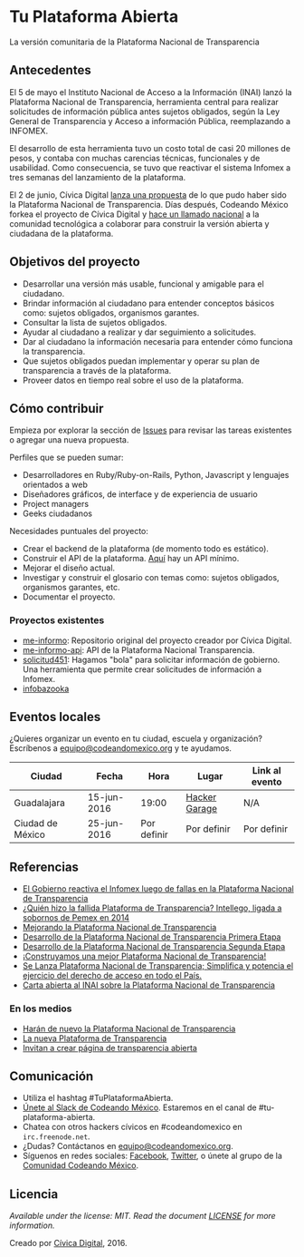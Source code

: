 # Tu Plataforma Abierta
La versión comunitaria de la Plataforma Nacional de Transparencia

## Antecedentes

El 5 de mayo el Instituto Nacional de Acceso a la Información (INAI) lanzó la Plataforma Nacional de Transparencia, herramienta central para realizar solicitudes de información pública antes sujetos obligados, según la Ley General de Transparencia y Acceso a información Pública, reemplazando a INFOMEX.

El desarrollo de esta herramienta tuvo un costo total de casi 20 millones de pesos, y contaba con muchas carencias técnicas, funcionales y de usabilidad. Como consecuencia, se tuvo que reactivar el sistema Infomex a tres semanas del lanzamiento de la plataforma.

El 2 de junio, Cívica Digital [lanza una propuesta](http://blog.civica.digital/2016/05/31/como-mejoramos-la-plataforma-nacional-de-transparencia/) de lo que pudo haber sido la Plataforma Nacional de Transparencia. Días después, Codeando México forkea el proyecto de Cívica Digital y [hace un llamado nacional](http://blog.codeandomexico.org/2016/06/06/la-plataforma-nacional-de-transparencia-abierta/) a la comunidad tecnológica a colaborar para construir la versión abierta y ciudadana de la plataforma.

## Objetivos del proyecto

* Desarrollar una versión más usable, funcional y amigable para el ciudadano.
* Brindar información al ciudadano para entender conceptos básicos como: sujetos obligados, organismos garantes.
* Consultar la lista de sujetos obligados.
* Ayudar al ciudadano a realizar y dar seguimiento a solicitudes.
* Dar al ciudadano la información necesaria para entender cómo funciona la transparencia.
* Que sujetos obligados puedan implementar y operar su plan de transparencia a través de la plataforma.
* Proveer datos en tiempo real sobre el uso de la plataforma.

## Cómo contribuir

Empieza por explorar la sección de [Issues](http://github.com/CodeandoMexico/me-informo/issues) para revisar las tareas existentes o agregar una nueva propuesta.

Perfiles que se pueden sumar:
* Desarrolladores en Ruby/Ruby-on-Rails, Python, Javascript y lenguajes orientados a web
* Diseñadores gráficos, de interface y de experiencia de usuario
* Project managers
* Geeks ciudadanos

Necesidades puntuales del proyecto:

* Crear el backend de la plataforma (de momento todo es estático).
* Construir el API de la plataforma. [Aquí](http://github.com/civica-digital/me-informo-api) hay un API mínimo. 
* Mejorar el diseño actual.
* Investigar y construir el glosario con temas como: sujetos obligados, organismos garantes, etc.
* Documentar el proyecto.

### Proyectos existentes

* [me-informo](http://github.com/civica-digital/me-informo): Repositorio original del proyecto creador por Cívica Digital.
* [me-informo-api](http://github.com/civica-digital/me-informo-api): API de la Plataforma Nacional Transparencia.
* [solicitud451](http://github.com/CodeandoMexico/solicitud451): Hagamos "bola" para solicitar información de gobierno. Una herramienta que permite crear solicitudes de información a Infomex.
* [infobazooka](http://github.com/CodeandoMexico/infobazooka) 

## Eventos locales

¿Quieres organizar un evento en tu ciudad, escuela y organización? Escríbenos a equipo@codeandomexico.org y te ayudamos.

|Ciudad|Fecha|Hora|Lugar|Link al evento|
|---|---|---|---|---|
|Guadalajara|15-jun-2016|19:00|[Hacker Garage](https://hackergarage.mx/)|N/A|
|Ciudad de México|25-jun-2016|Por definir|Por definir|Por definir|


## Referencias

* [El Gobierno reactiva el Infomex luego de fallas en la Plataforma Nacional de Transparencia](http://www.sinembargo.mx/27-05-2016/1665474)
* [¿Quién hizo la fallida Plataforma de Transparencia? Intellego, ligada a sobornos de Pemex en 2014](http://www.sinembargo.mx/27-05-2016/1665474)
* [Mejorando la Plataforma Nacional de Transparencia](http://blog.civica.digital/2016/05/31/como-mejoramos-la-plataforma-nacional-de-transparencia/)
* [Desarrollo de la Plataforma Nacional de Transparencia Primera Etapa](http://compranetfacil.com/plataforma-nacional-de-transparencia-primera-etapa)
* [Desarrollo de la Plataforma Nacional de Transparencia Segunda Etapa](http://compranetfacil.com/plataforma-nacional-de-transparencia-segunda-etapa)
* [¡Construyamos una mejor Plataforma Nacional de Transparencia!](http://blog.codeandomexico.org/2016/06/06/la-plataforma-nacional-de-transparencia-abierta/)
* [Se Lanza Plataforma Nacional de Transparencia; Simplifica y potencia el ejercicio del derecho de acceso en todo el País.](http://inicio.ifai.org.mx/Comunicados/Comunicado%20INAI-128-16.pdf)
* [Carta abierta al INAI sobre la Plataforma Nacional de Transparencia](https://goo.gl/jOFBwH)

### En los medios

* [Harán de nuevo la Plataforma Nacional de Transparencia](http://hipertextual.com/2016/06/plataforma-nacional-de-transparencia)
* [La nueva Plataforma de Transparencia](http://www.eluniversal.com.mx/blogs/colectivo-mexico-informate/2016/06/9/la-nueva-plataforma-de-transparencia)
* [Invitan a crear página de transparencia abierta](http://www.ntrguadalajara.com/post.php?id_nota=41408)

## Comunicación

* Utiliza el hashtag #TuPlataformaAbierta.
* [Únete al Slack de Codeando México](http://slack.codeandomexico.org). Estaremos en el canal de #tu-plataforma-abierta.
* Chatea con otros hackers cívicos en #codeandomexico en `irc.freenode.net`.
* ¿Dudas? Contáctanos en [equipo@codeandomexico.org](mailto:equipo@codeandomexico.org).
* Síguenos en redes sociales: [Facebook](http://facebook.com/CodeandoMexico), [Twitter](http://twitter.com/CodeandoMexico), o únete al grupo de la [Comunidad Codeando México](http://facebook.com/groups/370710456416676/).

## Licencia

_Available under the license: MIT. Read the document [LICENSE](/LICENSE.md) for more information._

Creado por [Cívica Digital](http://civica.digital), 2016.
